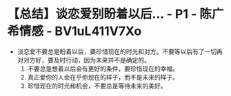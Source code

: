 # 【总结】谈恋爱别盼着以后… - P1 - 陈广希情感 - BV1uL411V7Xo

-   谈恋爱不要总是盼着以后，要珍惜现在的时光和对方。不要等以后有了一切再对对方好，要及时行动，因为未来并不是确定的。
    1.  不要总是想着以后会有更好的条件，要珍惜现在的幸福。
    2.  真正爱你的人会在乎你现在的样子，而不是未来的样子。
    3.  珍惜现在的时光和机会，不要总是等待未来的美好。